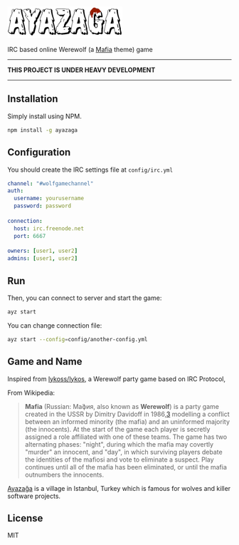 ![Ayazağa](./assets/images/logo-small.png)

IRC based online Werewolf (a [Mafia][3] theme) game

***
**THIS PROJECT IS UNDER HEAVY DEVELOPMENT**
***

## Installation

Simply install using NPM.

```bash
npm install -g ayazaga
```

## Configuration

You should create the IRC settings file at `config/irc.yml`

```yaml
channel: "#wolfgamechannel"
auth:
  username: yourusername
  password: password

connection:
  host: irc.freenode.net
  port: 6667

owners: [user1, user2]
admins: [user1, user2]
```

## Run

Then, you can connect to server and start the game:

```bash
ayz start
```

You can change connection file:

```bash
ayz start --config=config/another-config.yml
```

## Game and Name

Inspired from [lykoss/lykos][1], a Werewolf party game based on IRC Protocol,

From Wikipedia:
> **Mafia** (Russian: Ма́фия, also known as **Werewolf**) is a party game created
> in the USSR by Dimitry Davidoff in 1986,[3] modelling a conflict between
> an informed minority (the mafia) and an uninformed majority (the innocents).
> At the start of the game each player is secretly assigned a role affiliated
> with one of these teams. The game has two alternating phases: "night",
> during which the mafia may covertly "murder" an innocent, and "day", in
> which surviving players debate the identities of the mafiosi and vote to
> eliminate a suspect. Play continues until all of the mafia has been
> eliminated, or until the mafia outnumbers the innocents.

[Ayazağa][2] is a village in Istanbul, Turkey which is famous for wolves and
killer software projects.

## License
MIT

<!--
![Werewolf](./.assets/images/werewolf.jpg)
*Found this image from Google Search*
-->

[1]: http://github.com/lykoss/lykos
[2]: http://tr.wikipedia.org/wiki/Ayaza%C4%9Fa,_Sar%C4%B1yer
[3]: http://en.wikipedia.org/wiki/Mafia_(party_game)
